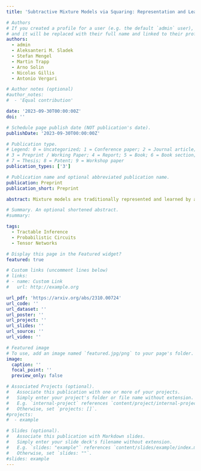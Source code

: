 ```yaml
---
title: 'Subtractive Mixture Models via Squaring: Representation and Learning'

# Authors
# If you created a profile for a user (e.g. the default `admin` user), write the username (folder name) here
# and it will be replaced with their full name and linked to their profile.
authors:
  - admin
  - Aleksanteri M. Sladek
  - Stefan Mengel
  - Martin Trapp
  - Arno Solin
  - Nicolas Gillis
  - Antonio Vergari

# Author notes (optional)
#author_notes:
#  - 'Equal contribution'

date: '2023-09-30T00:00:00Z'
doi: ''

# Schedule page publish date (NOT publication's date).
publishDate: '2023-09-30T00:00:00Z'

# Publication type.
# Legend: 0 = Uncategorized; 1 = Conference paper; 2 = Journal article;
# 3 = Preprint / Working Paper; 4 = Report; 5 = Book; 6 = Book section;
# 7 = Thesis; 8 = Patent; 9 = Workshop paper
publication_types: ['3']

# Publication name and optional abbreviated publication name.
publication: Preprint
publication_short: Preprint

abstract: Mixture models are traditionally represented and learned by adding several distributions as components. Allowing mixtures to subtract probability mass or density can drastically reduce the number of components needed to model complex distributions. However, learning such subtractive mixtures while ensuring they still encode a non-negative function is challenging. We investigate how to learn and perform inference on deep subtractive mixtures by squaring them. We do this in the framework of probabilistic circuits, which enable us to represent tensorized mixtures and generalize several other subtractive models. We theoretically prove that the class of squared circuits allowing subtractions can be exponentially more expressive than traditional additive mixtures; and, we empirically show this increased expressiveness on a series of real-world distribution estimation tasks.

# Summary. An optional shortened abstract.
#summary:

tags:
  - Tractable Inference
  - Probabilistic Circuits
  - Tensor Networks

# Display this page in the Featured widget?
featured: true

# Custom links (uncomment lines below)
# links:
# - name: Custom Link
#   url: http://example.org

url_pdf: 'https://arxiv.org/abs/2310.00724'
url_code: ''
url_dataset: ''
url_poster: ''
url_project: ''
url_slides: ''
url_source: ''
url_video: ''

# Featured image
# To use, add an image named `featured.jpg/png` to your page's folder.
image:
  caption: ''
  focal_point: ''
  preview_only: false

# Associated Projects (optional).
#   Associate this publication with one or more of your projects.
#   Simply enter your project's folder or file name without extension.
#   E.g. `internal-project` references `content/project/internal-project/index.md`.
#   Otherwise, set `projects: []`.
#projects:
#  - example

# Slides (optional).
#   Associate this publication with Markdown slides.
#   Simply enter your slide deck's filename without extension.
#   E.g. `slides: "example"` references `content/slides/example/index.md`.
#   Otherwise, set `slides: ""`.
#slides: example
---
```


